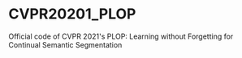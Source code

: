 # CVPR20201_PLOP
Official code of CVPR 2021's PLOP: Learning without Forgetting for Continual Semantic Segmentation
